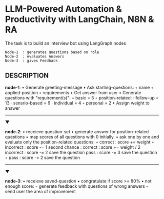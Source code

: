 # LLM-Powered Automation & Productivity with LangChain, N8N & RA



The task is to build an interview bot using LangGraph nodes

    Node-1  : generates Questions based on role
    Node-2  : evaluates Answers
    Node-3  : gives Feedback



## DESCRIPTION

**node-1**:
• Generate greeting-message
• Ask starting-questions:
    ◦ name
    ◦ applied-position
    ◦ requirements
• Get answer from user
• Generate questions with "requirement(s)":
    ◦ basic                 =   5
    ◦ position-related:
        · follow-up         =   13
        · senario-based     =   6
        · individual        =   4
    ◦ personal              =   2
• Assign weight to answer
_____________________________________________________________________________
______________________________________▼______________________________________

**node-2**:
• receieve question-set
• generate answer for position-related questions
• map scores of all questions with 0 initially.
• ask one by one and evaluate only the position-related questions:
    ◦ correct   :   score += weight
    ◦ incorrect :   score -= 1
                    second chance   :   correct     :   score += weight / 2
                                        incorrect   :   score -= 2
                                                        save the question
                                        pass        :   score -= 3
                                                        save the question
    ◦ pass      :   score -= 2
                    save the question
_____________________________________________________________________________
______________________________________▼______________________________________

**node-3**:
• receieve saved-question
• congratulate if score >= 80%
• not enough score:
    ◦ generate feedback with questions of wrong answers
    ◦ send user the area of improvement
